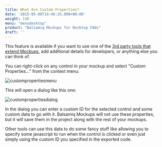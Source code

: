 ```yaml
---
title: What Are Custom Properties?
date: '2015-05-09T14:46:35.000+00:00'
weight: 140
menu: "menudesktop"
product: "Balsamiq Mockups for Desktop FAQs"
draft: ''
---
```

This feature is available if you want to use one of the [3rd party tools that extend Mockups](/resources/extensions/), add additional details for developers, or anything else you can think of.

You can right-click on any control in your mockup and select "Custom Properties..." from the context menu:

![custompropertiesmenu](https://media.balsamiq.com/img/support/docs/m4d/b3/custompropertiesmenu.png)

This will open a dialog like this one:

![custompropertiesdialog](https://media.balsamiq.com/img/support/docs/m4d/b3/custompropertiesdialog.png)

In the dialog you can enter a custom ID for the selected control and some custom data to go with it. Balsamiq Mockups will not use these properties, but it will save them in the project along with the rest of your mockups.

Other tools can use this data to do some fancy stuff like allowing you to specify some javascript to run when the control is clicked or even just simply using the custom ID you specified in the exported code.
